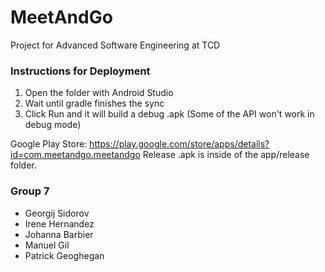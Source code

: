 # MeetAndGo
Project for Advanced Software Engineering at TCD

### Instructions for Deployment
1. Open the folder with Android Studio
2. Wait until gradle finishes the sync
3. Click Run and it will build a debug .apk (Some of the API won't work in debug mode)

Google Play Store: https://play.google.com/store/apps/details?id=com.meetandgo.meetandgo
Release .apk is inside of the app/release folder.

### Group 7
- Georgij Sidorov
- Irene Hernandez
- Johanna Barbier
- Manuel Gil
- Patrick Geoghegan

